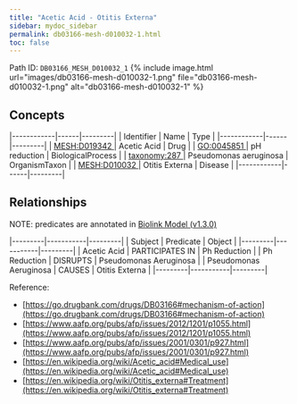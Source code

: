```yaml
---
title: "Acetic Acid - Otitis Externa"
sidebar: mydoc_sidebar
permalink: db03166-mesh-d010032-1.html
toc: false 
---
```



Path ID: `DB03166_MESH_D010032_1`
{% include image.html url="images/db03166-mesh-d010032-1.png" file="db03166-mesh-d010032-1.png" alt="db03166-mesh-d010032-1" %}

## Concepts

|------------|------|---------|
| Identifier | Name | Type    |
|------------|------|---------|
| <a href="https://identifiers.org/MESH:D019342">MESH:D019342 </a> | Acetic Acid | Drug |
| <a href="https://identifiers.org/GO:0045851">GO:0045851 </a> | pH reduction | BiologicalProcess |
| <a href="https://identifiers.org/taxonomy:287">taxonomy:287 </a> | Pseudomonas aeruginosa | OrganismTaxon |
| <a href="https://identifiers.org/MESH:D010032">MESH:D010032 </a> | Otitis Externa | Disease |
|------------|------|---------|

## Relationships


NOTE: predicates are annotated in <a href="https://github.com/biolink/biolink-model/releases/tag/v1.3.0">Biolink Model (v1.3.0)</a>

|---------|-----------|---------|
| Subject | Predicate | Object  |
|---------|-----------|---------|
| Acetic Acid | PARTICIPATES IN | Ph Reduction |
| Ph Reduction | DISRUPTS | Pseudomonas Aeruginosa |
| Pseudomonas Aeruginosa | CAUSES | Otitis Externa |
|---------|-----------|---------|

Reference: 
  - [https://go.drugbank.com/drugs/DB03166#mechanism-of-action](https://go.drugbank.com/drugs/DB03166#mechanism-of-action)
  - [https://www.aafp.org/pubs/afp/issues/2012/1201/p1055.html](https://www.aafp.org/pubs/afp/issues/2012/1201/p1055.html)
  - [https://www.aafp.org/pubs/afp/issues/2001/0301/p927.html](https://www.aafp.org/pubs/afp/issues/2001/0301/p927.html)
  - [https://en.wikipedia.org/wiki/Acetic_acid#Medical_use](https://en.wikipedia.org/wiki/Acetic_acid#Medical_use)
  - [https://en.wikipedia.org/wiki/Otitis_externa#Treatment](https://en.wikipedia.org/wiki/Otitis_externa#Treatment)
